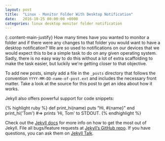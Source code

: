 ```yaml
---
layout: post
title:  "Linux - Monitor Folder With Desktop Notification"
date:   2016-10-25 00:00:00 +0000
categories: linux desktop monitor folder notification
---
```

{:.content-main-justify}
How many times have you wanted to monitor a folder and if there were any changes to that folder you would want to have a desktop notification?  We are so used to notifications on our devices that we would expect this to be a simple task to do on any given operating system.  Sadly, there is no easy way to do this without a lot of extra scaffolding to make the task easier, but luckily we're getting closer to that objective.

To add new posts, simply add a file in the `_posts` directory that follows the convention `YYYY-MM-DD-name-of-post.ext` and includes the necessary front matter. Take a look at the source for this post to get an idea about how it works.

Jekyll also offers powerful support for code snippets:

{% highlight ruby %}
def print_hi(name)
  puts "Hi, #{name}"
end
print_hi('Tom')
#=> prints 'Hi, Tom' to STDOUT.
{% endhighlight %}

Check out the [Jekyll docs][jekyll-docs] for more info on how to get the most out of Jekyll. File all bugs/feature requests at [Jekyll’s GitHub repo][jekyll-gh]. If you have questions, you can ask them on [Jekyll Talk][jekyll-talk].

[jekyll-docs]: http://jekyllrb.com/docs/home
[jekyll-gh]:   https://github.com/jekyll/jekyll
[jekyll-talk]: https://talk.jekyllrb.com/
